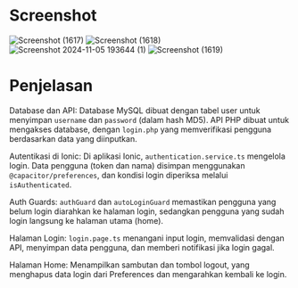 # Screenshot

![Screenshot (1617)](https://github.com/user-attachments/assets/81b6486d-2aab-4dfc-b682-a8985a5f29cf)
![Screenshot (1618)](https://github.com/user-attachments/assets/ed956136-73d8-49bc-8985-0866bb4fcd9e)
![Screenshot 2024-11-05 193644 (1)](https://github.com/user-attachments/assets/3b52070f-3c89-4429-b025-7f81ff411dd3)
![Screenshot (1619)](https://github.com/user-attachments/assets/aed3a298-6b30-49f9-9e7e-67ffd7961226)

# Penjelasan
Database dan API: Database MySQL dibuat dengan tabel user untuk menyimpan `username` dan `password` (dalam hash MD5). API PHP dibuat untuk mengakses database, dengan `login.php` yang memverifikasi pengguna berdasarkan data yang diinputkan.

Autentikasi di Ionic: Di aplikasi Ionic, `authentication.service.ts` mengelola login. Data pengguna (token dan nama) disimpan menggunakan `@capacitor/preferences`, dan kondisi login diperiksa melalui `isAuthenticated`.

Auth Guards: `authGuard` dan `autoLoginGuard` memastikan pengguna yang belum login diarahkan ke halaman login, sedangkan pengguna yang sudah login langsung ke halaman utama (home).

Halaman Login: `login.page.ts` menangani input login, memvalidasi dengan API, menyimpan data pengguna, dan memberi notifikasi jika login gagal.

Halaman Home: Menampilkan sambutan dan tombol logout, yang menghapus data login dari Preferences dan mengarahkan kembali ke login.
